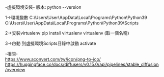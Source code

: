 -虛擬環境安裝-
版本:
python --version

1->環境變數
C:\Users\User\AppData\Local\Programs\Python\Python39
C:\Users\User\AppData\Local\Programs\Python\Python39\Scripts

2->安裝virtualenv
pip install virtualenv
virtualenv (取一個名稱)

3->啟動
到虛擬環境Scripts目錄中啟動
activate  

-相關-  
https://www.aconvert.com/tw/icon/png-to-ico/  
https://huggingface.co/docs/diffusers/v0.15.0/api/pipelines/stable_diffusion/overview  

